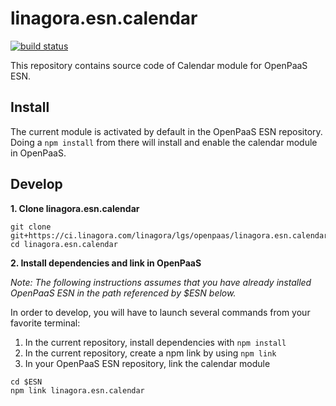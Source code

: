 # linagora.esn.calendar

[![build status](https://ci.linagora.com/linagora/lgs/openpaas/linagora.esn.calendar/badges/master/build.svg)](https://ci.linagora.com/linagora/lgs/openpaas/linagora.esn.calendar/commits/master)

This repository contains source code of Calendar module for OpenPaaS ESN.

## Install

The current module is activated by default in the OpenPaaS ESN repository. Doing a `npm install` from there will install and enable the calendar module in OpenPaaS.

## Develop

**1. Clone linagora.esn.calendar**

```
git clone git+https://ci.linagora.com/linagora/lgs/openpaas/linagora.esn.calendar.git
cd linagora.esn.calendar
```

**2. Install dependencies and link in OpenPaaS**

*Note: The following instructions assumes that you have already installed OpenPaaS ESN in the path referenced by $ESN below.*

In order to develop, you will have to launch several commands from your favorite terminal:

1. In the current repository, install dependencies with `npm install`
2. In the current repository, create a npm link by using `npm link`
3. In your OpenPaaS ESN repository, link the calendar module

```
cd $ESN
npm link linagora.esn.calendar
```
